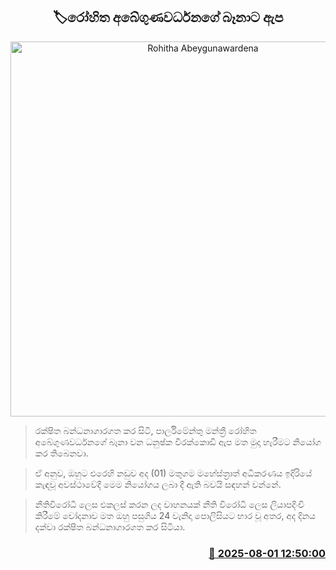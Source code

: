 <p align='center'><b><h2 align='center' title='Rohitha Abeygunawardena's son-in-law granted bail'>🏷රෝහිත අබේගුණවර්ධනගේ බෑනාට ඇප</h2></b></p>
<p align='center'><img src='https://helakuru.sgp1.cdn.digitaloceanspaces.com/esana/images/lib/court-2.jpg' width='600' alt='Rohitha Abeygunawardena's son-in-law granted bail'></p>

> රක්ෂිත බන්ධනාගාරගත කර සිටි, පාර්ලිමේන්තු මන්ත්‍රී රෝහිත අබේගුණවර්ධනගේ බෑනා වන ධනුෂ්ක වීරක්කොඩි ඇප මත මුදා හැරීමට නියෝග කර තිබෙනවා.

> ඒ අනුව, ඔහුට එරෙහි නඩුව අද (01) මතුගම මහේස්ත්‍රාත් අධිකරණය ඉදිරියේ කැඳවූ අවස්ථාවේදී මෙම නියෝගය ලබා දී ඇති බවයි සඳහන් වන්නේ.

> නීතිවිරෝධී ලෙස එකලස් කරන ලද වාහනයක් නීති විරෝධී ලෙස ලියාපදිංචි කිරීමේ චෝදනාව මත ඔහු පසුගිය 24 වැනිදා පොලිසියට භාර වූ අතර, අද දිනය දක්වා රක්ෂිත බන්ධනාගාරගත කර සිටියා.



<h3 align='right'><a href='https://www.helakuru.lk/esana/p/112362/'>📅 2025-08-01 12:50:00</a></h3>
